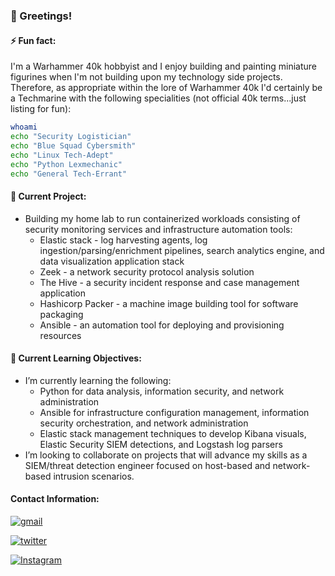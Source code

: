 ### 👋 Greetings!
#### ⚡ Fun fact: 
I'm a Warhammer 40k hobbyist and I enjoy building and painting miniature figurines when I'm not building upon my technology side projects. Therefore, as appropriate within the lore of Warhammer 40k I'd certainly be a Techmarine with the following specialities (not official 40k terms...just listing for fun):

```bash
whoami
echo "Security Logistician"
echo "Blue Squad Cybersmith"
echo "Linux Tech-Adept"
echo "Python Lexmechanic"
echo "General Tech-Errant"
```

#### 🔭 Current Project:
- Building my home lab to run containerized workloads consisting of security monitoring services and infrastructure automation tools: 
  - Elastic stack - log harvesting agents, log ingestion/parsing/enrichment pipelines, search analytics engine, and data visualization application stack
  - Zeek - a network security protocol analysis solution
  - The Hive - a security incident response and case management application
  - Hashicorp Packer - a machine image building tool for software packaging
  - Ansible - an automation tool for deploying and provisioning resources


#### 🌱 Current Learning Objectives:
- I’m currently learning the following:
  - Python for data analysis, information security, and network administration
  - Ansible for infrastructure configuration management, information security orchestration, and network administration
  - Elastic stack management techniques to develop Kibana visuals, Elastic Security SIEM detections, and Logstash log  parsers
- I’m looking to collaborate on projects that will advance my skills as a SIEM/threat detection engineer focused on host-based and network-based intrusion scenarios.

#### Contact Information:
<p align="center">
  
  <!--
    https://dev.to/ruppysuppy/beautify-your-github-profile-like-a-pro-5093
    https://simpleicons.org/
  -->
  
  [![gmail](https://img.shields.io/badge/gmail-EA4335?style=for-the-badge&logo=gmail&logoColor=white)](mailto:info.machineinit@gmail.com)
  
</p>

<p align="center">
  
  <!--
    https://dev.to/ruppysuppy/beautify-your-github-profile-like-a-pro-5093
    https://simpleicons.org/
  -->
  
  [![twitter](https://img.shields.io/badge/twitter-1DA1F2?style=for-the-badge&logo=twitter&logoColor=white)](https://twitter.com/mrmachine31)
  
</p>

<p align="center">
  
  <!--
    https://dev.to/ruppysuppy/beautify-your-github-profile-like-a-pro-5093
    https://simpleicons.org/
  -->
  
  [![Instagram](https://img.shields.io/badge/instagram-E4405F?style=for-the-badge&logo=instagram&logoColor=white)](https://www.instagram.com/m1ster_machine/)
  
</p>

<!--
- Finally, my new blog:
  - [mrmachine.hashnode.dev/](https://mrmachine.hashnode.dev/)
-->
  
<!--
**Mrmachine3/mrmachine3** is a ✨ _special_ ✨ repository because its `README.md` (this file) appears on your GitHub profile.

Here are some ideas to get you started:
- 🤔 I’m looking for help with ...
- 💬 Ask me about ...
- 📫 How to reach me: ...
- 😄 Pronouns: ...
-->
